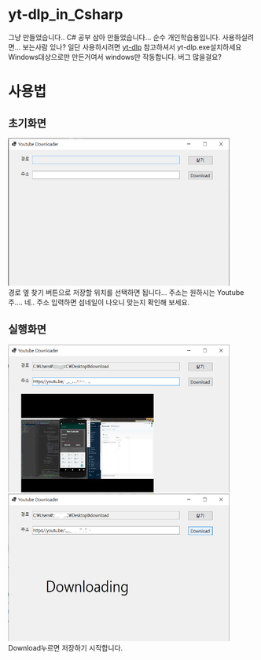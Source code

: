 # yt-dlp_in_Csharp
그냥 만들었습니다..
C# 공부 삼아 만들었습니다... 순수 개인학습용입니다.
사용하실려면... 보는사람 있나?
일단 사용하시려면 [yt-dlp](https://github.com/yt-dlp/yt-dlp, "yt-dlp github") 참고하셔서 yt-dlp.exe설치하세요
Windows대상으로만 만든거여서 windows만 작동합니다.
버그 많을걸요?

# 사용법
## 초기화면
<img src="/Readme/초기.png" width="450px" height="300px" title="px(픽셀) 크기 설정" alt="RubberDuck"></img><br/>
경로 옆 찾기 버튼으로 저장할 위치를 선택하면 됩니다...
주소는 원하시는 Youtube 주.... 네..
주소 입력하면 섬네일이 나오니 맞는지 확인해 보세요.

## 실행화면
<img src="/Readme/사용장면.png" width="450px" height="300px" title="px(픽셀) 크기 설정" alt="RubberDuck"></img><br/>
<img src="/Readme/다운로드중.png" width="450px" height="300px" title="px(픽셀) 크기 설정" alt="RubberDuck"></img><br/>
Download누르면 저장하기 시작합니다.